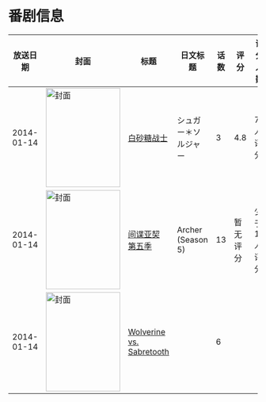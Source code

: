 # 番剧信息

|放送日期|封面|标题|日文标题|话数|评分|评分人数|
|---|---|---|---|---|---|---|
|2014-01-14|<img src="//lain.bgm.tv/pic/cover/c/21/30/91517_iS2Bz.jpg" alt="封面" style="width:150px;height:200px;object-fit:cover;">|[白砂糖战士](https://bangumi.tv/subject/91517)|シュガー＊ソルジャー|3|4.8|74人评分|
|2014-01-14|<img src="//lain.bgm.tv/pic/cover/c/26/64/126627_nwL2l.jpg" alt="封面" style="width:150px;height:200px;object-fit:cover;">|[间谍亚契 第五季](https://bangumi.tv/subject/126627)|Archer (Season 5)|13|暂无评分|少于10人评分|
|2014-01-14|<img src="//lain.bgm.tv/pic/cover/c/fd/79/210861_NqXws.jpg" alt="封面" style="width:150px;height:200px;object-fit:cover;">|[Wolverine vs. Sabretooth](https://bangumi.tv/subject/210861)||6|||
